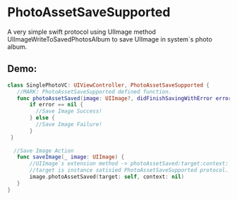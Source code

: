 # PhotoAssetSaveSupported

A very simple swift protocol using UIImage method UIImageWriteToSavedPhotosAlbum to save UIImage in system`s photo album.



## Demo:


 ```swift
class SinglePhotoVC: UIViewController, PhotoAssetSaveSupported {
    //MARK: PhotoAssetSaveSupported defined function.
    func photoAssetSaved(image: UIImage?, didFinishSavingWithError error: NSError?, contextInfo: UnsafeMutableRawPointer?) {
        if error == nil {
          //Save Image Success!
        } else {
          //Save Image Failure!
        }
  }
   
   //Save Image Action
    func saveImage(_ image: UIImage) {
        //UIImage`s extension method -> photoAssetSaved:target:context:
        //target is instance satisied PhotoAssetSaveSupported protocol.
        image.photoAssetSaved(target: self, context: nil)
    }
}

 ```
